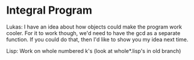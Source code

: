 Integral Program
=========

Lukas: I have an idea about how objects could make
the program work cooler. For it to work though, we'd need
to have the gcd as a separate function. If you could do 
that, then I'd like to show you my idea next time.

Lisp: Work on whole numbered k's  (look at whole*.lisp's in old branch)